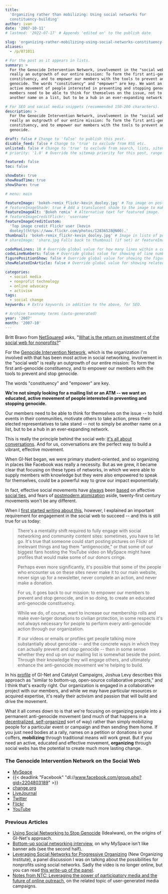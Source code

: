 ```yaml
---
title:
  'Organizing rather than mobilizing: Using social networks for
  constituency-building'
author: ivan
date: '2007-10-11'
# lastmod: '2022-07-17' # Appends 'edited on' to the publish date

slug: 'organizing-rather-mobilizing-using-social-networks-constituency-building' # Recommended length is 3 to 5 words.
aliases:
  - /p/071011

# For the post as it appears in lists.
summary: >
  For the Genocide Intervention Network, involvement in the "social web" is
  really an outgrowth of our entire mission: To form the first anti-genocide
  constituency, and to empower our members with the tools to prevent and stop
  genocide. The words "constituency" and "empower" are key. We want an educated,
  active movement of people interested in preventing and stopping genocide. Our
  members need to be able to think for themselves on the issue, not to simply be
  another name on a list, but to be a hub in an ever-expanding network.

# For SEO and social media snippets (recommended 150-200 characters).
description: >
  For the Genocide Intervention Network, involvement in the "social web" is
  really an outgrowth of our entire mission: To form the first anti-genocide
  constituency, and to empower our members with the tools to prevent and stop
  genocide.

draft: false # Change to 'false' to publish this post.
disable_feed: false # Change to 'true' to exclude from RSS etc.
unlisted: false # Change to 'true' to exclude from search, lists, sitemaps, and feeds.
# priority: '1.0' # Override the sitemap priority for this post, range 1.0 (high) to 0.0 (low)

featured: false
toc: false

showDate: true
showReadTime: true
showShare: true

# menu: main

featureImage: 'bokeh-remix_flickr-kevin_dooley.jpg' # Top image on post.
# featureImageShade: true # Add a translucent shade to the image to make overlaid text easier to read.
featureImageAlt: 'Bokeh remix' # Alternative text for featured image.
# featureImageCreditFlickr: 'username'
featureImageCreditCustom:
  'Top image credit Flickr user [kevin
  dooley](https://www.flickr.com/photos/12836528@N00).'
thumbnail: 'bokeh-remix_flickr-kevin_dooley.jpg' # Image in lists of posts.
# shareImage: 'share.jpg Falls back to thumbnail (if set) or featureImage.

codeMaxLines: 10 # Override global value for how many lines within a code block before auto-collapsing.
codeLineNumbers: false # Override global value for showing of line numbers within code block.
figurePositionShow: false # Override global value for showing the figure label.
showRelatedInArticle: false # Override global value for showing related posts in this series at the end of the content.

categories:
  - social media
  - nonprofit technology
  - online advocacy
  - activism
tags:
  - social change
keywords: # Extra keywords in addition to the above, for SEO.

# Archive taxonomy terms (auto-generated)
year: '2007'
month: '2007-10'
---
```


Britt Bravo from
[NetSquared](https://web.archive.org/web/20070920094210/http://www.netsquared.org/)
asks,
"[What is the return on investment of the social web for nonprofits?](https://web.archive.org/web/20080719222229/http://www.netsquared.org/blog/britt-bravo/join-net2thinktank-what-return-investment-social-web-nonprofits)"

For the
[Genocide Intervention Network](https://web.archive.org/web/20080710032847/http://www.genocideintervention.net/),
which is the organization I'm involved with that has been most active in social
networking, involvement in the "social web" is really an outgrowth of our entire
mission: To form the first anti-genocide constituency, and to empower our
members with the tools to prevent and stop genocide.

The words "constituency" and "empower" are key.

**We're not simply looking for a mailing list or an ATM -- we want an educated,
active movement of people interested in preventing and stopping genocide.**

Our members need to be able to think for themselves on the issue -- to hold
events in their communities, motivate others to take action, press their elected
representatives to take stand -- not to simply be another name on a list, but to
be a hub in an ever-expanding network.

This is really the principle behind the social web:
[it's all about conversations](https://cluetrain.com/book/95-theses.html). And
for us, conversations are the perfect way to build a vibrant, effective
movement.

When GI-Net began, we were primary student-oriented, and so organizing in places
like Facebook was really a necessity. But as we grew, it became clear that
focusing on these types of networks, in which we were able to supply members
with knowledge but they were also empowered to speak for themselves, could be a
powerful way to grow our impact exponentially.

In fact, effective social movements have
[always](https://www.worldcat.org/title/origins-of-the-civil-rights-movement-black-communities-organizing-for-change/oclc/932325537&referer=brief_results 'Aldon Morris: The Origins of the Civil Rights Movement')
been
[based](https://www.worldcat.org/title/poor-peoples-movements-why-they-succeed-how-they-fail/oclc/1031967436&referer=brief_results "Frances Fox Piven and Richard Cloward: Poor People's Movements")
on affective
[social ties](https://www.worldcat.org/title/race-rebels-culture-politics-and-the-black-working-class/oclc/925010414&referer=brief_results 'Robin D.G. Kelley: Race Rebels'),
and fears of
[postmodern atomization](https://www.worldcat.org/title/bowling-alone-the-collapse-and-revival-of-american-community/oclc/1225886940&referer=brief_results 'Robert Putnam: Bowling Alone')
aside, twenty-first century movements won't be any different.

When I
[first started writing about this](https://web.archive.org/web/20080618234425/http://www.idealware.org/articles/social_networking_genocide.php),
however, I explained an important requirement for engagement in the social web
to succeed -- and this is still true for us today:

> There's a mentality shift required to fully engage with social networking and
> community content sites: sometimes, you have to let go. It's true that someone
> could start posting pictures on Flickr of irrelevant things and tag them
> "antigenocide," or that some of our biggest fans hosting the YouTube video on
> MySpace might have profiles that would make some of our donors cringe.
>
> Perhaps even more significantly, it's possible that some of the people who
> encounter us on these sites never make it to our main website, never sign up
> for a newsletter, never complete an action, and never make a donation.
>
> For us, it goes back to our mission: to empower our members to prevent and
> stop genocide, and in so doing, to create an educated anti-genocide
> constituency.
>
> While we do, of course, want to increase our membership rolls and make
> ever-larger donations to civilian protection, in some respects it's not always
> necessary for people to perform every anti-genocide action through our
> organization.
>
> If our videos or emails or profiles get people talking more substantially
> about genocide -- and the concrete ways in which they can actually prevent and
> stop genocide -- then in some sense whether they end up on our mailing list is
> somewhat beside the point. Through their knowledge they will engage others,
> and ultimately enhance the anti-genocide movement we're helping to build.

In his
[profile](https://web.archive.org/web/20080621134439/http://www.personaldemocracy.com/node/1116)
of GI-Net and Catalyst Campaigns, Joshua Levy describes this approach as
"similar to bottom-up, open-source collaborative projects," and I think that's
exactly right. Our organization is engaged in a collaborative project with our
members, and while we may have particular resources or acquired expertise, it's
really their activism and passion that will build and drive the movement.

What it all comes down to is that we're focusing on organizing people into a
permanent anti-genocide movement (and much of that happens in a
[decentralized, self-organized](https://web.archive.org/web/20080516033252/http://www.idealware.org/articles/participatory_tools.php)
sort of way) rather than simply mobilizing people for a particular event or
campaign and then sending them home. If you just need bodies at a rally, names
on a petition or donations in your coffers, **mobilizing** through traditional
means will work great. But if you need an active, educated and effective
movement, **organizing** through social webs has the potential to create much
more lasting change.

### The Genocide Intervention Network on the Social Web

- [MySpace](https://web.archive.org/web/20080726053628/http://myspace.com/genocideintervention)
- {{< deadlink "Facebook" "dl://www.facebook.com/group.php?gid=2204803189" >}}
- [change.org](https://web.archive.org/web/20070501040009/http://www.change.org/genocideintervention)
- [LiveJournal](https://endgenocide.livejournal.com/profile)
- [Twitter](https://twitter.com/antigenocide)
- [Flickr](https://flickr.com/photos/genocideintervention)
- [YouTube](https://www.youtube.com/user/genocideintervention)

### Previous Articles

- [Using Social Networking to Stop Genocide](https://web.archive.org/web/20070612180331/http://www.idealware.org/articles/social_networking_genocide.php)
  (Idealware), on the origins of GI-Net's approach.
- [Bottom-up social networking interview](/blog/2006/12/theory-bottom-social-networking),
  on why MySpace isn't like banner ads (see the second half).
- [Leveraging Social Networks for Progressive Organizing](https://web.archive.org/web/20080724202531/http://www.americanprogressaction.org/events/2007/noi.html)
  (New Organizing Institute), a panel discussion I was on talking about the
  possibilities for nonprofits using social networks. Sadly the video is no
  longer online, but you can read
  [this write-up of the panel](http://www.ddmcd.com/managing-technology/nonprofits-and-the-future-of-social-networking.html).
- [Notes from NTC: Leveraging the power of participatory media and the future of online outreach](/blog/2007/04/notes-ntc-participatory-media-future-online-outreach),
  on the related topic of user-generated media campaigns.
